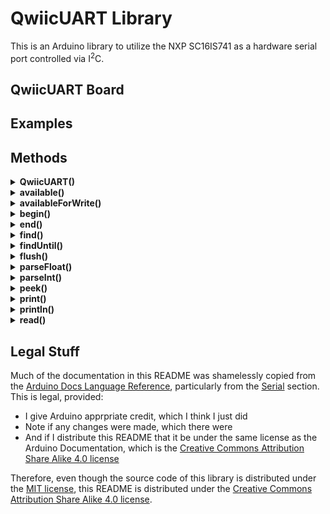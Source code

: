 # QwiicUART Library
This is an Arduino library to utilize the NXP SC16IS741 as a hardware serial port controlled via I<sup>2</sup>C.



## QwiicUART Board



## Examples



## Methods



<details><summary id="QwiicUART-1"><strong>QwiicUART()</strong></summary>
  <blockquote>

### Description
Creates a QwiicUART object and sets the I<sup>2</sup>C port and address to use.

### Syntax
- `QwiicUART`
- `QwiicUART(wire)`
- `QwiicUART(wire, address)`

### Parameters
- `wire`: the `TwoWire` object to use to talk to the UART chip. The default value is `Wire`.
- `address`: The I<sup>2</sup>C address of the UART chip. Typical values are:  
  `0x48` (default)  
  `0x49`  
  `0x4A`  
  `0x4B`  

### Example
``` C++
# include <QwiicUART.h>

QwiicUART qSerial(Wire, 0x48);
```

  </blockquote>
</details>



<details><summary id="available"><strong>available()</strong></summary>
  <blockquote>

### Description
Get the number of bytes (characters) available for reading from the serial port. This is data that’s already arrived and stored in the serial receive buffer (which holds 64 bytes).

`available()` inherits from the [Stream](https://docs.arduino.cc/language-reference/en/functions/communication/stream/) utility class.

### Syntax
`qSerial.available()`

### Parameters
`qSerial`: a `QwiicUART` serial port object.

### Returns
The number of bytes available to read.

### Example
``` C++
# include <QwiicUART.h>

QwiicUART qSerial;

void setup() {
  Serial.begin(9600);
  Wire.begin();
  qSerial.begin(9600);
}

void loop() {
  // read from Serial, send to qSerial:
  if (Serial.available()) {
    int inByte = Serial.read();
    qSerial.print(inByte, DEC);
  }
  // read from qSerial, send to Serial:
  if (qSerial.available()) {
    int inByte = qSerial.read();
    Serial.print(inByte, DEC);
  }
}
```

  </blockquote>
</details>



<details><summary id="availableForWrite"><strong>availableForWrite()</strong></summary>
  <blockquote>

### Description
Get the number of bytes (characters) available for writing in the serial buffer without blocking the write operation.

### Syntax
`qSerial.availableForWrite()`

### Parameters
`qSerial`: a `QwiicUART` serial port object.

### Returns
The number of bytes available to write.

  </blockquote>
</details>



<details><summary id="begin"><strong>begin()</strong></summary>
  <blockquote>

### Description
Sets the data rate in bits per second (baud) for serial data transmission.

An optional second argument configures the data, parity, and stop bits. The default is 8 data bits, no parity, one stop bit.

### Syntax
- `qSerial.begin(baud)`
- `qSerial.begin(baud, config)`

### Parameters
- `qSerial`: a `QwiicUART` serial port object.
- `baud`: in bits per second.
  Common values are: `1200`, `2400`, `4800`, `9600`, `16200`, `38400`, `57600`, and `115200`.
  Allowed data types: `long`.
- `config`: sets data, parity, and stop bits. Valid values are:
  - `SERIAL_5N1`  
  - `SERIAL_6N1`  
  - `SERIAL_7N1`  
  - `SERIAL_8N1` (default)  
  - `SERIAL_5N2`  
  - `SERIAL_6N2`  
  - `SERIAL_7N2`  
  - `SERIAL_8N2`  
  - `SERIAL_5E1`: even parity  
  - `SERIAL_6E1`  
  - `SERIAL_7E1`  
  - `SERIAL_8E1`  
  - `SERIAL_5E2`  
  - `SERIAL_6E2`  
  - `SERIAL_7E2`  
  - `SERIAL_8E2`  
  - `SERIAL_5O1`: odd parity  
  - `SERIAL_6O1`  
  - `SERIAL_7O1`  
  - `SERIAL_8O1`  
  - `SERIAL_5O2`  
  - `SERIAL_6O2`  
  - `SERIAL_7O2`  
  - `SERIAL_8O2`

### Example
``` C++
# include <QwiicUART.h>

QwiicUART qSerial;

void setup() {
  Wire.begin();
  qSerial.begin(9600);
}

void loop() {}
```

> [!NOTE]
> The actual baud rate of the SC16IS741 is set using an integer $`divisor`$.
> When using a 1.8432 MHz clock, as the [QwiicUART board](https://github.com/CMB27/QwiicUART-Board) does, the baud rate will be:
> $$\frac{115200}{divisor}$$
> This library selects the $`divisor`$ value that will result in the baud rate closest to what is asked for, but because it is an integer, there is limited resolution, particularly at the higher baud rates.
> | $`divisor`$ | Baud Rate |
> | ----------: | --------: |
> |           1 |    115200 |
> |           2 |     57600 |
> |           3 |     38400 |
> |           4 |     28800 |
> |           5 |     23040 |
> |           6 |     19200 |

  </blockquote>
</details>



<details><summary id="end"><strong>end()</strong></summary>
  <blockquote>

### Description
Runs flush() then resets the SC16IS741.

### Syntax
`qSerial.end()`

### Parameters
`qSerial`: a `QwiicUART` serial port object.

  </blockquote>
</details>



<details><summary id="find"><strong>find()</strong></summary>
  <blockquote>

### Description
Reads data from the serial buffer until the target is found. The function returns `true` if target is found, `false` if it times out.

`find()` inherits from the [Stream](https://docs.arduino.cc/language-reference/en/functions/communication/stream/) utility class.

### Syntax
- `qSerial.find(target)`
- `qSerial.find(target, length)`

### Parameters
- `qSerial`: a `QwiicUART` serial port object.
- `target`: the string to search for. Allowed data types: `char`.
- `length`: length of the target. Allowed data types: `size_t`.

### Returns
Data type: `bool`.

  </blockquote>
</details>



<details><summary id="findUntil"><strong>findUntil()</strong></summary>
  <blockquote>

### Description
Reads data from the serial buffer until a target string of given length or terminator string is found.

The function returns `true` if the target string is found, `false` if it times out.

`findUntil()` inherits from the [Stream](https://docs.arduino.cc/language-reference/en/functions/communication/stream/) utility class.

### Syntax
`qSerial.findUntil(target, terminal)`

### Parameters
- `qSerial`: a `QwiicUART` serial port object.
- `target`: the string to search for. Allowed data types: `char`.
- `terminal`: the terminal string in the search. Allowed data types: `char`.

### Returns
Data type: `bool`.

  </blockquote>
</details>



<details><summary id="flush"><strong>flush()</strong></summary>
  <blockquote>

### Description
Waits for the transmission of outgoing serial data to complete.

`flush()` inherits from the [Stream](https://docs.arduino.cc/language-reference/en/functions/communication/stream/) utility class.

### Syntax
`qSerial.flush()`

### Parameters
`qSerial`: a `QwiicUART` serial port object.

  </blockquote>
</details>



<details><summary id="parseFloat"><strong>parseFloat()</strong></summary>
  <blockquote>

### Description
Returns the first valid floating point number from the Serial buffer.
`parseFloat()` is terminated by the first character that is not a floating point number.
The function terminates if it times out (see `setTimeout()`).

`parseFloat()` inherits from the [Stream](https://docs.arduino.cc/language-reference/en/functions/communication/stream/) utility class.

### Syntax
- `qSerial.parseFloat()`
- `qSerial.parseFloat(lookahead)`
- `qSerial.parseFloat(lookahead, ignore)`

### Parameters
- `qSerial`: a `QwiicUART` serial port object.
- `lookahead`: the mode used to look ahead in the stream for a floating point number. Allowed data types: `LookaheadMode`. Allowed values:
  - `SKIP_ALL`: All characters other than a minus sign, decimal point, or digits are ignored when scanning the stream for a floating point number. This is the default mode.
  - `SKIP_NONE`: Nothing is skipped, and the stream is not touched unless the first waiting character is valid.
  - `SKIP_WHITESPACE`: Only tabs, spaces, line feeds, and carriage returns are skipped.
- `ignore`: used to skip the indicated char in the search. Used for example to skip thousands divider. Allowed data types: `char`

### Returns
Data type: `float`.

  </blockquote>
</details>



<details><summary id="parseInt"><strong>parseInt()</strong></summary>
  <blockquote>

### Description
Looks for the next valid integer in the incoming serial. The function terminates if it times out (see `setTimeout()`).

`parseInt()` inherits from the [Stream](https://docs.arduino.cc/language-reference/en/functions/communication/stream/) utility class.

In particular:

- Parsing stops when no characters have been read for a configurable time-out value, or a non-digit is read;
- If no valid digits were read when the time-out (see `setTimeout()`) occurs, 0 is returned;

### Syntax
- `qSerial.parseInt()`
- `qSerial.parseInt(lookahead)`
- `qSerial.parseInt(lookahead, ignore)`

### Parameters
- `qSerial`: a `QwiicUART` serial port object.
- `lookahead`: the mode used to look ahead in the stream for an integer. Allowed data types: `LookaheadMode`. Allowed values:
  - `SKIP_ALL`: All characters other than digits or a minus sign are ignored when scanning the stream for an integer. This is the default mode.
  - `SKIP_NONE`: Nothing is skipped, and the stream is not touched unless the first waiting character is valid.
  - `SKIP_WHITESPACE`: Only tabs, spaces, line feeds, and carriage returns are skipped.
- `ignore`: used to skip the indicated char in the search. Used for example to skip thousands divider. Allowed data types: `char`

### Returns
The next valid integer. Data type: `long`.

  </blockquote>
</details>



<details><summary id="peek"><strong>peek()</strong></summary>
  <blockquote>

### Description
Returns the next byte (character) of incoming serial data without removing it from the internal serial buffer.
That is, successive calls to `peek()` will return the same character, as will the next call to `read()`.

`peek()` inherits from the [Stream](https://docs.arduino.cc/language-reference/en/functions/communication/stream/) utility class.

### Syntax
`qSerial.peek()`

### Parameters
`qSerial`: a `QwiicUART` serial port object.

### Returns
The first byte of incoming serial data available (or -1 if no data is available). Data type: `int`.

  </blockquote>
</details>



<details><summary id="print"><strong>print()</strong></summary>
  <blockquote>

### Description
Prints data to the serial port as human-readable ASCII text.
This command can take many forms. Numbers are printed using an ASCII character for each digit.
Floats are similarly printed as ASCII digits, defaulting to two decimal places.
Bytes are sent as a single character.
Characters and strings are sent as is.
For example-

- `qSerial.print(78)` gives "78"
- `qSerial.print(1.23456)` gives "1.23"
- `qSerial.print('N')` gives "N"
- `qSerial.print("Hello world.")` gives "Hello world."

An optional second parameter specifies the base (format) to use; permitted values are `BIN(binary, or base 2)`, `OCT(octal, or base 8)`, `DEC(decimal, or base 10)`, `HEX(hexadecimal, or base 16)`.
For floating point numbers, this parameter specifies the number of decimal places to use.
For example:

- `qSerial.print(78, BIN)` gives "1001110"
- `qSerial.print(78, OCT)` gives "116"
- `qSerial.print(78, DEC)` gives "78"
- `qSerial.print(78, HEX)` gives "4E"
- `qSerial.print(1.23456, 0)` gives "1"
- `qSerial.print(1.23456, 2)` gives "1.23"
- `qSerial.print(1.23456, 4)` gives "1.2346"

To send data without conversion to its representation as characters, use `write()`.

### Syntax
- `qSerial.print(value)`
- `qSerial.print(value, format)`

### Parameters
- `qSerial`: a `QwiicUART` serial port object.
- `value`: the value to print. Allowed data types: any data type.
- `format`: specifies the number base (for integral data types) or number of decimal places (for floating point types).

### Returns
The number of bytes written, though reading that number is optional. Data type: `size_t`.

### Example
``` C++
/*
  Uses a for loop to print numbers in various formats.
*/

# include <QwiicUART.h>

QwiicUART qSerial;

void setup() {
  Wire.begin();
  qSerial.begin(9600);
}

void loop() {
  // print labels
  qSerial.print("NO FORMAT");  // prints a label
  qSerial.print("\t");         // prints a tab

  qSerial.print("DEC");
  qSerial.print("\t");

  qSerial.print("HEX");
  qSerial.print("\t");

  qSerial.print("OCT");
  qSerial.print("\t");

  qSerial.print("BIN");
  qSerial.println();        // carriage return after the last label

  for (int x = 0; x < 64; x++) { // only part of the ASCII chart, change to suit
    // print it out in many formats:
    qSerial.print(x);       // print as an ASCII-encoded decimal - same as "DEC"
    qSerial.print("\t\t");  // prints two tabs to accomodate the label length

    qSerial.print(x, DEC);  // print as an ASCII-encoded decimal
    qSerial.print("\t");    // prints a tab

    qSerial.print(x, HEX);  // print as an ASCII-encoded hexadecimal
    qSerial.print("\t");    // prints a tab

    qSerial.print(x, OCT);  // print as an ASCII-encoded octal
    qSerial.print("\t");    // prints a tab

    qSerial.println(x, BIN);  // print as an ASCII-encoded binary
    // then adds the carriage return with "println"
    delay(200);            // delay 200 milliseconds
  }
  qSerial.println();        // prints another carriage return
}
```

> [!NOTE]
> QwiicUART "Serial" transmission is asynchronous.
> Depending on the baud rate and I<sup>2</sup>C clock, `print()` may return before all the characters are transmitted.
> If the transmit buffer/FIFO is full then `print()` will block until there is enough space in the buffer.
> To avoid blocking calls to `print()`, you can first check the amount of free space in the transmit buffer using `availableForWrite()`.

  </blockquote>
</details>



<details><summary id="println"><strong>println()</strong></summary>
  <blockquote>

### Description
Prints data to the serial port as human-readable ASCII text followed by a carriage return character (ASCII 13, or '\r') and a newline character (ASCII 10, or '\n').
This command takes the same forms as `print()`.

### Syntax
- `qSerial.println(value)`
- `qSerial.println(value, format)`

### Parameters
- `qSerial`: a `QwiicUART` serial port object.
- `value`: the value to print. Allowed data types: any data type.
- `format`: specifies the number base (for integral data types) or number of decimal places (for floating point types).

### Returns
The number of bytes written, though reading that number is optional. Data type: `size_t`.

### Example
``` C++
/*
  Analog input reads an analog input on analog in 0, prints the value out.
  Created: 2026-03-24
  By: Tom Igoe
  Adapted for QwiicUART on: 2025-02-12
  By: C. M. Bulliner
*/

# include <QwiicUART.h>

QwiicUART qSerial;

int analogValue = 0;    // variable to hold the analog value

void setup() {
  Wire.begin();
  qSerial.begin(9600);
}

void loop() {
  // read the analog input on pin 0:
  analogValue = analogRead(0);

  // print it out in many formats:
  qSerial.println(analogValue);       // print as an ASCII-encoded decimal
  qSerial.println(analogValue, DEC);  // print as an ASCII-encoded decimal
  qSerial.println(analogValue, HEX);  // print as an ASCII-encoded hexadecimal
  qSerial.println(analogValue, OCT);  // print as an ASCII-encoded octal
  qSerial.println(analogValue, BIN);  // print as an ASCII-encoded binary

  // delay 10 milliseconds before the next reading:
  delay(10);
}
```

> [!NOTE]
> QwiicUART "Serial" transmission is asynchronous.
> Depending on the baud rate and I<sup>2</sup>C clock, `println()` may return before all the characters are transmitted.
> If the transmit buffer/FIFO is full then `println()` will block until there is enough space in the buffer.
> To avoid blocking calls to `println()`, you can first check the amount of free space in the transmit buffer using `availableForWrite()`.

  </blockquote>
</details>



<details><summary id="read"><strong>read()</strong></summary>
  <blockquote>

### Description
Reads incoming serial data.

`read()` inherits from the [Stream](https://docs.arduino.cc/language-reference/en/functions/communication/stream/) utility class.

### Syntax
`qSerial.read()`

### Parameters
`qSerial`: a `QwiicUART` serial port object.

### Returns
The first byte of incoming serial data available (or -1 if no data is available). Data type: `int`.

### Example
``` C++
# include <QwiicUART.h>

QwiicUART qSerial;

int incomingByte = 0; // for incoming serial data

void setup() {
  Serial.begin(9600);
  Wire.begin();
  qSerial.begin(9600);
}

void loop() {
  // send data only when you receive data:
  if (qSerial.available() > 0) {
    // read the incoming byte:
    incomingByte = qSerial.read();

    // say what you got:
    Serial.print("I received: ");
    Serial.println(incomingByte, DEC);
  }
}
```

  </blockquote>
</details>













## Legal Stuff
Much of the documentation in this README was shamelessly copied from the [Arduino Docs Language Reference](https://docs.arduino.cc/language-reference/), particularly from the [Serial](https://docs.arduino.cc/language-reference/en/functions/communication/serial/) section.  
This is legal, provided:
- I give Arduino apprpriate credit, which I think I just did
- Note if any changes were made, which there were
- And if I distribute this README that it be under the same license as the Arduino Documentation, which is the [Creative Commons Attribution Share Alike 4.0 license](https://creativecommons.org/licenses/by-sa/4.0/)

Therefore, even though the source code of this library is distributed under the [MIT license](LICENSE), this README is distributed under the [Creative Commons Attribution Share Alike 4.0 license](https://creativecommons.org/licenses/by-sa/4.0/).
